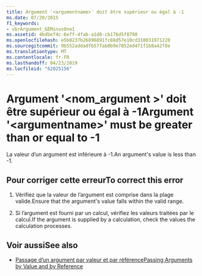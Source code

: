 ```yaml
---
title: Argument '<argumentname>' doit être supérieur ou égal à -1
ms.date: 07/20/2015
f1_keywords:
- vbrArgument_GEMinusOne1
ms.assetid: 4bdbef4c-6eff-4fab-a1d0-cb176d5f8798
ms.openlocfilehash: e5b8237b26896891fc88d57e10cd310031971220
ms.sourcegitcommit: 9b552addadfb57fab0b9e7852ed4f1f1b8a42f8e
ms.translationtype: MT
ms.contentlocale: fr-FR
ms.lasthandoff: 04/23/2019
ms.locfileid: "62025156"
---
```

# <a name="argument-argumentname-must-be-greater-than-or-equal-to--1"></a><span data-ttu-id="7d32e-102">Argument '\<nom_argument >' doit être supérieur ou égal à -1</span><span class="sxs-lookup"><span data-stu-id="7d32e-102">Argument '\<argumentname>' must be greater than or equal to -1</span></span>
<span data-ttu-id="7d32e-103">La valeur d’un argument est inférieure à -1.</span><span class="sxs-lookup"><span data-stu-id="7d32e-103">An argument's value is less than -1.</span></span>  
  
## <a name="to-correct-this-error"></a><span data-ttu-id="7d32e-104">Pour corriger cette erreur</span><span class="sxs-lookup"><span data-stu-id="7d32e-104">To correct this error</span></span>  
  
1. <span data-ttu-id="7d32e-105">Vérifiez que la valeur de l’argument est comprise dans la plage valide.</span><span class="sxs-lookup"><span data-stu-id="7d32e-105">Ensure that the argument's value falls within the valid range.</span></span>  
  
2. <span data-ttu-id="7d32e-106">Si l’argument est fourni par un calcul, vérifiez les valeurs traitées par le calcul.</span><span class="sxs-lookup"><span data-stu-id="7d32e-106">If the argument is supplied by a calculation, check the values the calculation processes.</span></span>  
  
## <a name="see-also"></a><span data-ttu-id="7d32e-107">Voir aussi</span><span class="sxs-lookup"><span data-stu-id="7d32e-107">See also</span></span>

- [<span data-ttu-id="7d32e-108">Passage d’un argument par valeur et par référence</span><span class="sxs-lookup"><span data-stu-id="7d32e-108">Passing Arguments by Value and by Reference</span></span>](../../visual-basic/programming-guide/language-features/procedures/passing-arguments-by-value-and-by-reference.md)
